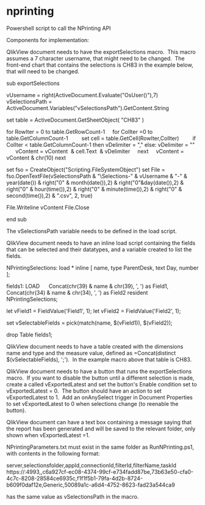 # nprinting
Powershell script to call the NPrinting API

Components for implementation:

QlikView document needs to have the exportSelections macro.  This macro assumes a 7 character username, that might need to be changed.  The front-end chart that contains the selections is CH83 in the example below, that will need to be changed.

sub exportSelections

vUsername = right(ActiveDocument.Evaluate("OsUser()"),7)
vSelectionsPath = ActiveDocument.Variables("vSelectionsPath").GetContent.String

set table = ActiveDocument.GetSheetObject( "CH83" )

for RowIter = 0 to table.GetRowCount-1
    for ColIter =0 to table.GetColumnCount-1
        set cell = table.GetCell(RowIter,ColIter)
        if ColIter < table.GetColumnCount-1 then vDelimiter = "," else: vDelimiter = ""
        vContent = vContent  & cell.Text  & vDelimiter
    next
    vContent = vContent & chr(10)
next

set fso = CreateObject("Scripting.FileSystemObject")
set File = fso.OpenTextFile(vSelectionsPath & "\Selections-" & vUsername & "-" & year(date()) & right("0" & month(date()),2) & right("0"&day(date()),2) & right("0" & hour(time()),2) & right("0" & minute(time()),2) & right("0" & second(time()),2) & ".csv", 2, true)

File.Writeline vContent
File.Close

end sub

The vSelectionsPath variable needs to be defined in the load script.

QlikView document needs to have an inline load script containing the fields that can be selected and their datatypes, and a variable created to list the fields.

NPrintingSelections:
load * inline [
name, type
ParentDesk, text
Day, number
];

fields1:
LOAD 
    Concat(chr(39) & name & chr(39), ', ') as Field1,
    Concat(chr(34) & name & chr(34), ', ') as Field2
resident NPrintingSelections;

let vField1 = FieldValue('Field1', 1);
let vField2 = FieldValue('Field2', 1);

set vSelectableFields = pick(match(name, $(vField1)), $(vField2));

drop Table fields1;



QlikView document needs to have a table created with the dimensions name and type and the measure value, defined as =Concat(distinct $(vSelectableFields), ';').  In the example macro above that table is CH83.

QlikView document needs to have a button that runs the exportSelections macro.  If you want to disable the button until a different selection is made, create a called vExportedLatest and set the button's Enable condition set to vExportedLatest = 0.  The button should have an action to set vExportedLatest to 1.  Add an onAnySelect trigger in Document Properties to set vExportedLatest to 0 when selections change (to reenable the button).

QlikView document can have a text box containing a message saying that the report has been generated and will be saved to the relevant folder, only shown when vExportedLatest =1.

NPrintingParameters.txt must exist in the same folder as RunNPrinting.ps1, with contents in the following format:

server,selectionsfolder,appId,connectionId,filterId,filterName,taskId
https://<NPrintingServer>:4993,<NPrintingSelectionsFolder>,c6a927cf-ec08-4374-99cf-e734fadd87be,73b63e50-cfa0-4c7c-8208-28584ce6935c,f1f1f5b1-79fa-4d2b-8724-b609f0daf12e,Generic,50089a1c-a6d4-4752-8623-fad23a544ca9

<NPrintingSelectionsFolder> has the same value as vSelectionsPath in the macro.
